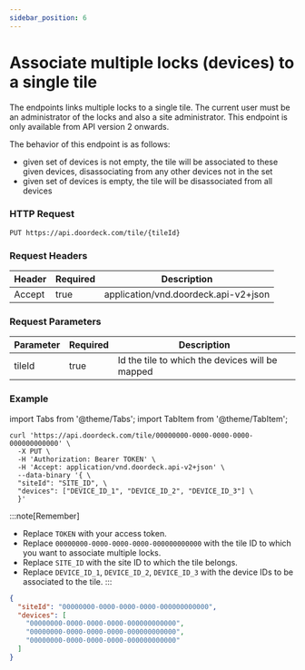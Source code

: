 ```yaml
---
sidebar_position: 6
---
```


# Associate multiple locks (devices) to a single tile

The endpoints links multiple locks to a single tile. The current user must be an administrator of the locks and also a site administrator.
This endpoint is only available from API version 2 onwards.

The behavior of this endpoint is as follows:
- given set of devices is not empty, the tile will be associated to these given devices, disassociating from any other devices not in the set
- given set of devices is empty, the tile will be disassociated from all devices

### HTTP Request

`PUT https://api.doordeck.com/tile/{tileId}`

### Request Headers

| Header | Required | Description                          |
|--------|----------|--------------------------------------|
| Accept | true     | application/vnd.doordeck.api-v2+json |

### Request Parameters

| Parameter | Required | Description                                     |
|-----------| -------- |-------------------------------------------------|
| tileId    | true     | Id the tile to which the devices will be mapped |

### Example

import Tabs from '@theme/Tabs';
import TabItem from '@theme/TabItem';

<Tabs>
<TabItem value="request" label="Request">

```shell showLineNumbers title="CURL"
curl 'https://api.doordeck.com/tile/00000000-0000-0000-0000-000000000000' \
  -X PUT \
  -H 'Authorization: Bearer TOKEN' \
  -H 'Accept: application/vnd.doordeck.api-v2+json' \
  --data-binary '{ \
  "siteId": "SITE_ID", \
  "devices": ["DEVICE_ID_1", "DEVICE_ID_2", "DEVICE_ID_3"] \
  }'
```

:::note[Remember]
* Replace `TOKEN` with your access token.
* Replace `00000000-0000-0000-0000-000000000000` with the tile ID to which you want to associate multiple locks.
* Replace `SITE_ID` with the site ID to which the tile belongs.
* Replace `DEVICE_ID_1`, `DEVICE_ID_2`, `DEVICE_ID_3` with the device IDs to be associated to the tile.
:::

</TabItem>
<TabItem value="response" label="Response">

```json showLineNumbers title="JSON"
{
  "siteId": "00000000-0000-0000-0000-000000000000",
  "devices": [
    "00000000-0000-0000-0000-000000000000",
    "00000000-0000-0000-0000-000000000000",
    "00000000-0000-0000-0000-000000000000"
  ]
}
```

</TabItem>
</Tabs>

